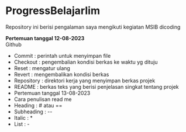 # ProgressBelajarIim
Repository ini berisi pengalaman saya mengikuti kegiatan MSIB dicoding 

**Pertemuan tanggal 12-08-2023**   
Github
- Commit : perintah untuk menyimpan file
- Checkout : pengembalian kondisi berkas ke waktu yg dituju
- Reset : mengatur ulang
- Revert : mengembalikan kondisi berkas
- Repository : direktori kerja yang menyimpan berkas projek
- README : berkas teks yang berisi penjelasan singkat tentang projek 
- Pertemuan tanggal 13-08-2023
- Cara penulisan read me
- Heading : # atau ==
- Subheading : --
- Italic : *
- List : -




